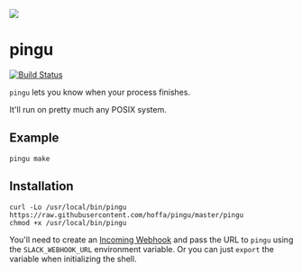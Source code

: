 ![](https://i.imgur.com/NrJhFn0.png)

# pingu

[![Build Status](https://travis-ci.org/hoffa/pingu.svg?branch=master)](https://travis-ci.org/hoffa/pingu)

`pingu` lets you know when your process finishes.

It'll run on pretty much any POSIX system.

## Example

```Shell
pingu make
```

## Installation

```Shell
curl -Lo /usr/local/bin/pingu https://raw.githubusercontent.com/hoffa/pingu/master/pingu
chmod +x /usr/local/bin/pingu
```

You'll need to create an [Incoming Webhook](https://api.slack.com/incoming-webhooks) and pass the URL to `pingu` using the `SLACK_WEBHOOK_URL` environment variable. Or you can just `export` the variable when initializing the shell.
